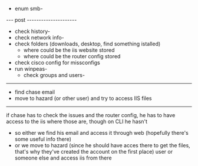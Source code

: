 - enum smb-

--- post ---------------------

- check history-
- check network info-
- check folders (downloads, desktop, find something istalled)
  - where could be the iis website stored
  - where could be the router config stored
- check cisco config for missconfigs
- run winpeas-
  - check groups and users-


--------------------------------------

- find chase email
- move to hazard (or other user) and try to access IIS files

---------------------------------------------

if chase has to check the issues and the router config, he has to have access to the iis where those are, though on CLI he hasn't
 - so either we find his email and access it through web (hopefully there's some useful info there)
 - or we move to hazard (since he should have acces there to get the files, that's why they've created the account on the first place) user or someone else and access iis from there
